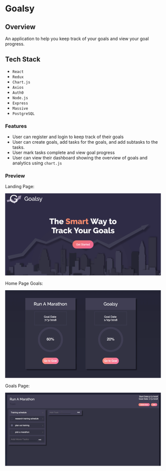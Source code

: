 # Goalsy

## Overview

An application to help you keep track of your goals and view your goal progress. 

## Tech Stack

- `React` 
- `Redux`
- `Chart.js`
- `Axios` 
- `Auth0` 
- `Node.js`
- `Express` 
- `Massive` 
- `PostgreSQL`


### Features

- User can register and login to keep track of their goals
- User can create goals, add tasks for the goals, and add subtasks to the tasks. 
- User mark tasks complete and view goal progress
- User can view their dashboard showing the overview of goals and analytics using `chart.js`


### Preview

Landing Page:

![Landing Page](https://github.com/Lisamarie73187/goal-tracker/blob/master/src/assests/LandingPage.png)


Home Page Goals:

![Goal Cards and Percent](https://github.com/Lisamarie73187/goal-tracker/blob/master/src/assests/GoalCardswPercent.gif)

Goals Page:

![Image of Goals](https://github.com/Lisamarie73187/goal-tracker/blob/master/src/assests/GoalsPage.gif)
```



